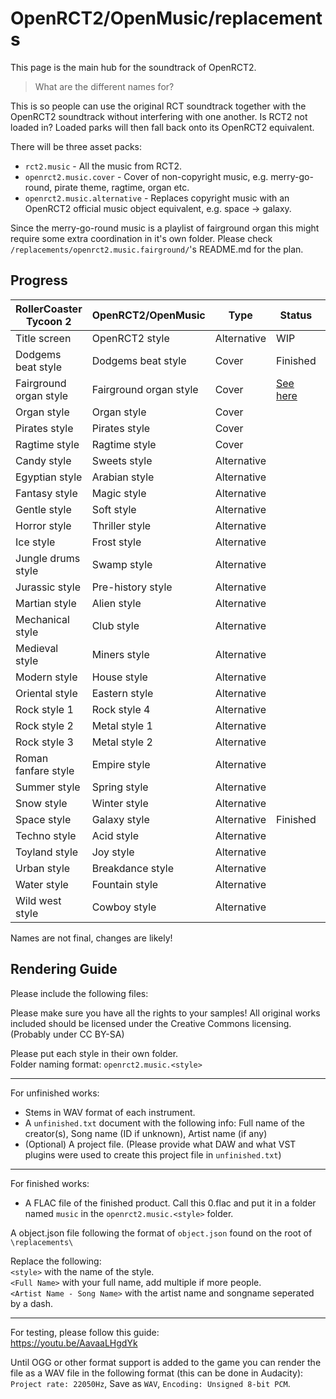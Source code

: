 #  OpenRCT2/OpenMusic/replacements

This page is the main hub for the soundtrack of OpenRCT2.

> What are the different names for?  

This is so people can use the original RCT soundtrack together with the OpenRCT2 soundtrack without interfering with one another. Is RCT2 not loaded in? Loaded parks will then fall back onto its OpenRCT2 equivalent.

 There will be three asset packs:
 
 * `rct2.music` - All the music from RCT2.
 * `openrct2.music.cover` - Cover of non-copyright music, e.g. merry-go-round, pirate theme, ragtime, organ etc.
 * `openrct2.music.alternative` - Replaces copyright music with an OpenRCT2 official music object equivalent, e.g. space -> galaxy.

Since the merry-go-round music is a playlist of fairground organ this might require some extra coordination in it's own folder. Please check `/replacements/openrct2.music.fairground/`'s README.md for the plan.

## Progress

| RollerCoaster Tycoon 2      | OpenRCT2/OpenMusic               | Type        | Status | Signature | Merged? |
| ----------------------      | ------------------               | ----        | ------ | --------- | ------- |
| Title screen                | OpenRCT2 style                   | Alternative | WIP | [mattheasboelter](https://github.com/mattheasboelter) |
| Dodgems beat style          | Dodgems beat style               | Cover       | Finished | [karst](https://github.com/karst) | ✔
| Fairground organ style      | Fairground organ style           | Cover       | [See here](https://github.com/OpenRCT2/OpenMusic/tree/master/replacements/openrct2.music.fairground) | Multiple  | 
| Organ style                 | Organ style                      | Cover
| Pirates style               | Pirates style                    | Cover 
| Ragtime style               | Ragtime style                    | Cover
| Candy style                 | Sweets style                     | Alternative
| Egyptian style              | Arabian style                    | Alternative
| Fantasy style               | Magic style                      | Alternative
| Gentle style                | Soft style                       | Alternative
| Horror style                | Thriller style                   | Alternative
| Ice style                   | Frost style                      | Alternative
| Jungle drums style          | Swamp style                      | Alternative
| Jurassic style              | Pre-history style                | Alternative
| Martian style               | Alien style                      | Alternative
| Mechanical style            | Club style                       | Alternative
| Medieval style              | Miners style                     | Alternative
| Modern style                | House style                      | Alternative
| Oriental style              | Eastern style                    | Alternative
| Rock style 1                | Rock style 4                     | Alternative
| Rock style 2                | Metal style 1                    | Alternative
| Rock style 3                | Metal style 2                    | Alternative
| Roman fanfare style         | Empire style                     | Alternative
| Summer style                | Spring style                     | Alternative
| Snow style                  | Winter style                     | Alternative
| Space style                 | Galaxy style                     | Alternative | Finished | [karst](https://github.com/karst) | ✔
| Techno style                | Acid style                       | Alternative
| Toyland style               | Joy style                        | Alternative
| Urban style                 | Breakdance style                 | Alternative
| Water style                 | Fountain style                   | Alternative
| Wild west style             | Cowboy style                     | Alternative



Names are not final, changes are likely!

## Rendering Guide

Please include the following files:

Please make sure you have all the rights to your samples! All original works included should be licensed under the Creative Commons licensing. (Probably under CC BY-SA)

Please put each style in their own folder.  
Folder naming format: `openrct2.music.<style>`

-----------------------
For unfinished works:
- Stems in WAV format of each instrument.  
- A `unfinished.txt` document with the following info: Full name of the creator(s), Song name (ID if unknown), Artist name (if any)
- (Optional) A project file. (Please provide what DAW and what VST plugins were used to create this project file in `unfinished.txt`)


-----------------------
For finished works:

- A FLAC file of the finished product. Call this 0.flac and put it in a folder named `music` in the `openrct2.music.<style>` folder.

A object.json file following the format of `object.json` found on the root of `\replacements\`

Replace the following:  
`<style>` with the name of the style.  
`<Full Name>` with your full name, add multiple if more people.  
`<Artist Name - Song Name>` with the artist name and songname seperated by a dash.  

-----------------------
For testing, please follow this guide:  
https://youtu.be/AavaaLHgdYk

Until OGG or other format support is added to the game you can render the file as a WAV file in the following format (this can be done in Audacity): `Project rate: 22050Hz`, Save as `WAV`, `Encoding: Unsigned 8-bit PCM`.
